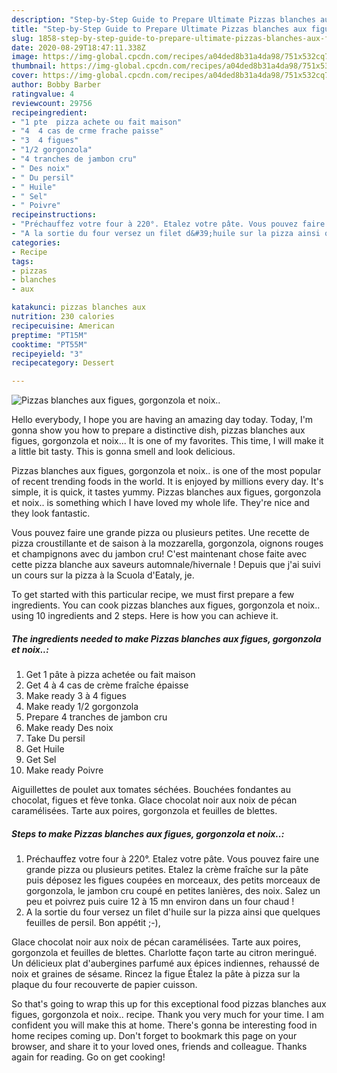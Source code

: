 ```yaml
---
description: "Step-by-Step Guide to Prepare Ultimate Pizzas blanches aux figues, gorgonzola et noix.."
title: "Step-by-Step Guide to Prepare Ultimate Pizzas blanches aux figues, gorgonzola et noix.."
slug: 1858-step-by-step-guide-to-prepare-ultimate-pizzas-blanches-aux-figues-gorgonzola-et-noix
date: 2020-08-29T18:47:11.338Z
image: https://img-global.cpcdn.com/recipes/a04ded8b31a4da98/751x532cq70/pizzas-blanches-aux-figues-gorgonzola-et-noix-photo-principale-de-la-recette.jpg
thumbnail: https://img-global.cpcdn.com/recipes/a04ded8b31a4da98/751x532cq70/pizzas-blanches-aux-figues-gorgonzola-et-noix-photo-principale-de-la-recette.jpg
cover: https://img-global.cpcdn.com/recipes/a04ded8b31a4da98/751x532cq70/pizzas-blanches-aux-figues-gorgonzola-et-noix-photo-principale-de-la-recette.jpg
author: Bobby Barber
ratingvalue: 4
reviewcount: 29756
recipeingredient:
- "1 pte  pizza achete ou fait maison"
- "4  4 cas de crme frache paisse"
- "3  4 figues"
- "1/2 gorgonzola"
- "4 tranches de jambon cru"
- " Des noix"
- " Du persil"
- " Huile"
- " Sel"
- " Poivre"
recipeinstructions:
- "Préchauffez votre four à 220°. Etalez votre pâte. Vous pouvez faire une grande pizza ou plusieurs petites. Etalez la crème fraîche sur la pâte puis déposez les figues coupées en morceaux, des petits morceaux de gorgonzola, le jambon cru coupé en petites lanières, des noix. Salez un peu et poivrez puis cuire 12 à 15 mn environ dans un four chaud !"
- "A la sortie du four versez un filet d&#39;huile sur la pizza ainsi que quelques feuilles de persil. Bon appétit ;-),"
categories:
- Recipe
tags:
- pizzas
- blanches
- aux

katakunci: pizzas blanches aux 
nutrition: 230 calories
recipecuisine: American
preptime: "PT15M"
cooktime: "PT55M"
recipeyield: "3"
recipecategory: Dessert

---
```



![Pizzas blanches aux figues, gorgonzola et noix..](https://img-global.cpcdn.com/recipes/a04ded8b31a4da98/751x532cq70/pizzas-blanches-aux-figues-gorgonzola-et-noix-photo-principale-de-la-recette.jpg)

Hello everybody, I hope you are having an amazing day today. Today, I'm gonna show you how to prepare a distinctive dish, pizzas blanches aux figues, gorgonzola et noix... It is one of my favorites. This time, I will make it a little bit tasty. This is gonna smell and look delicious.

Pizzas blanches aux figues, gorgonzola et noix.. is one of the most popular of recent trending foods in the world. It is enjoyed by millions every day. It's simple, it is quick, it tastes yummy. Pizzas blanches aux figues, gorgonzola et noix.. is something which I have loved my whole life. They're nice and they look fantastic.

Vous pouvez faire une grande pizza ou plusieurs petites. Une recette de pizza croustillante et de saison à la mozzarella, gorgonzola, oignons rouges et champignons avec du jambon cru! C&#39;est maintenant chose faite avec cette pizza blanche aux saveurs automnale/hivernale ! Depuis que j&#39;ai suivi un cours sur la pizza à la Scuola d&#39;Eataly, je.


To get started with this particular recipe, we must first prepare a few ingredients. You can cook pizzas blanches aux figues, gorgonzola et noix.. using 10 ingredients and 2 steps. Here is how you can achieve it.

<!--inarticleads1-->

##### The ingredients needed to make Pizzas blanches aux figues, gorgonzola et noix..:

1. Get 1 pâte à pizza achetée ou fait maison
1. Get 4 à 4 cas de crème fraîche épaisse
1. Make ready 3 à 4 figues
1. Make ready 1/2 gorgonzola
1. Prepare 4 tranches de jambon cru
1. Make ready  Des noix
1. Take  Du persil
1. Get  Huile
1. Get  Sel
1. Make ready  Poivre


Aiguillettes de poulet aux tomates séchées. Bouchées fondantes au chocolat, figues et fève tonka. Glace chocolat noir aux noix de pécan caramélisées. Tarte aux poires, gorgonzola et feuilles de blettes. 

<!--inarticleads2-->

##### Steps to make Pizzas blanches aux figues, gorgonzola et noix..:

1. Préchauffez votre four à 220°. Etalez votre pâte. Vous pouvez faire une grande pizza ou plusieurs petites. Etalez la crème fraîche sur la pâte puis déposez les figues coupées en morceaux, des petits morceaux de gorgonzola, le jambon cru coupé en petites lanières, des noix. Salez un peu et poivrez puis cuire 12 à 15 mn environ dans un four chaud !
1. A la sortie du four versez un filet d&#39;huile sur la pizza ainsi que quelques feuilles de persil. Bon appétit ;-),


Glace chocolat noir aux noix de pécan caramélisées. Tarte aux poires, gorgonzola et feuilles de blettes. Charlotte façon tarte au citron meringué. Un délicieux plat d&#39;aubergines parfumé aux épices indiennes, rehaussé de noix et graines de sésame. Rincez la figue Étalez la pâte à pizza sur la plaque du four recouverte de papier cuisson. 

So that's going to wrap this up for this exceptional food pizzas blanches aux figues, gorgonzola et noix.. recipe. Thank you very much for your time. I am confident you will make this at home. There's gonna be interesting food in home recipes coming up. Don't forget to bookmark this page on your browser, and share it to your loved ones, friends and colleague. Thanks again for reading. Go on get cooking!
